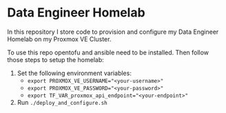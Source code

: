 # Data Engineer Homelab
In this repository I store code to provision and configure my Data Engineer Homelab on my Proxmox VE Cluster.

To use this repo opentofu and ansible need to be installed.
Then follow those steps to setup the homelab:
 1. Set the following environment variables:
    - `export PROXMOX_VE_USERNAME="<your-username>"`
    - `export PROXMOX_VE_PASSWORD="<your-password>"`
    - `export TF_VAR_proxmox_api_endpoint="<your-endpoint>"`
 2. Run `./deploy_and_configure.sh`
